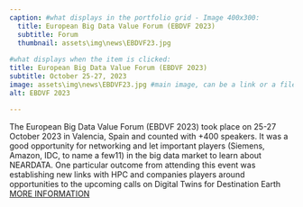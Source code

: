 ```yaml
---
caption: #what displays in the portfolio grid - Image 400x300:
  title: European Big Data Value Forum (EBDVF 2023)
  subtitle: Forum
  thumbnail: assets\img\news\EBDVF23.jpg
  
#what displays when the item is clicked:
title: European Big Data Value Forum (EBDVF 2023)
subtitle: October 25-27, 2023
image: assets\img\news\EBDVF23.jpg #main image, can be a link or a file in assets/img/portfolio
alt: EBDVF 2023

---
```

The European Big Data Value Forum (EBDVF 2023) took place on 25-27 October 2023 in Valencia, Spain and counted with +400 speakers. It was a good opportunity for networking and let important players (Siemens, Amazon, IDC, to name a few11) in the big data market to learn about NEARDATA. One particular outcome from attending this event was establishing new links with HPC and companies players around opportunities to the upcoming calls on Digital Twins for Destination Earth <br/>
<a href="https://european-big-data-value-forum.eu/2023-edition/sponsors-and-partners/" target="_blank">MORE INFORMATION</a>

